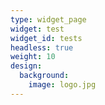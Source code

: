 ```yaml
---
type: widget_page
widget: test
widget_id: tests
headless: true
weight: 10
design:
  background:
    image: logo.jpg
---
```

